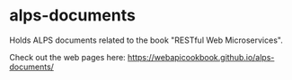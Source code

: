 # alps-documents

Holds ALPS documents related to the book "RESTful Web Microservices".

Check out the web pages here: https://webapicookbook.github.io/alps-documents/




